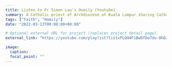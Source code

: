 ```yaml
---
title: Listen to Fr Simon Lau's Homily (Youtube)
summary: A Catholic priest of Archdiocese of Kuala Lumpur sharing Catholic faith and spirituality, promoting spiritual growth for Christians and those who are drawn to Christ.
tags: ["Faith", "Homily"]
date: "2022-03-13T00:00:00+08:00"

# Optional external URL for project (replaces project detail page).
external_link: "https://youtube.com/playlist?list=PLQ94F1BwDfDo7du-OhDJPeNHQB9SvsQRZ"

image:
  caption:
  focal_point: ""
---
```

